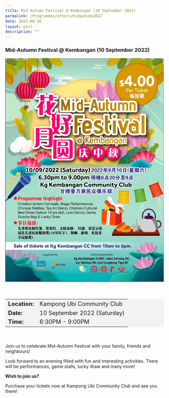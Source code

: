 ```yaml
---
title: Mid Autumn Festival @ Kembangan (10 September 2022)
permalink: /Programmes/others/midautumn2022
date: 2022-08-26
layout: post
description: ""
---
```

### **Mid-Autumn Festival @ Kembangan (10 September 2022)**


<img
src="/images/Programmes%20(September%202022)/MidAutumn2022.jpg" style="width:600px; height:auto">		 

<div style="padding:20px 0 20px 0">
	<table  style="font-size:130%; background-color:#f2f2f2">
		<tbody>
			<tr>
				 <td><b>Location:</b></td><td>Kampong Ubi Community Club</td>
			</tr>
			<tr>
			 <td><b>Date:</b></td><td>10 September 2022 (Saturday)</td>
			</tr>
			<tr>
				<td> <b>Time:</b> </td><td>6:30PM - 9:00PM</td>
			</tr>
		</tbody>
	</table>
</div>

<div>
	<p>
Join us to celebrate Mid-Autumn Festival with your family, friends and neighbours! 

Look forward to an evening filled with fun and interesting activities. There will be performances, game stalls, lucky draw and many more!
		
<p><b>Wish to join us?</b></p>
Purchase your tickets now at Kampong Ubi Community Club and see you there!</p>
</div>